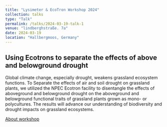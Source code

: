 ```yaml
---
title: "Lysimeter & EcoTron Workshop 2024"
collection: talks
type: "Talk"
permalink: /talks/2024-03-19-talk-1
venue: "lindberghstraße. 7a"
date: 2024-03-19
location: "Hallbergmoos, Germany"
---
```


## Using Ecotrons to separate the effects of above and belowground drought
Global climate change, especially drought, weakens grassland ecosystem functions. To Separate the effects of air and soil drought on grassland plants, we utilized the NPEC Ecotron facility to disentangle the effects of aboveground and belowground drought on the aboveground and belowground functional traits of grassland plants grown as mono- or polycultures. The results will advance our understanding of biodiversity and drought impacts on grassland ecosystems.

[About workshop](https://ugt-online.de/en/news/workshops/lysimeter-und-ecotron-workshop-2024/)